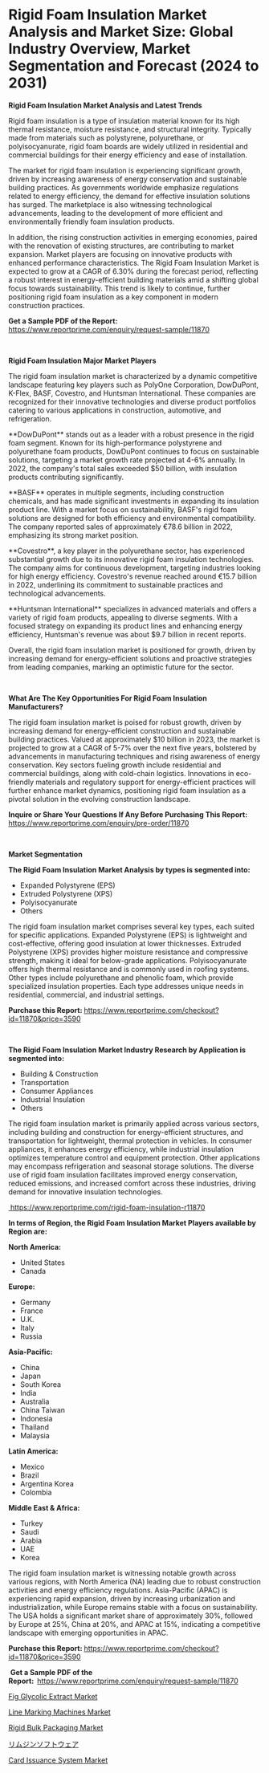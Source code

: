 <p><h1>Rigid Foam Insulation Market Analysis and Market Size: Global Industry Overview, Market Segmentation and Forecast (2024 to 2031)</h1></p><p><strong>Rigid Foam Insulation Market Analysis and Latest Trends</strong></p>
<p><p>Rigid foam insulation is a type of insulation material known for its high thermal resistance, moisture resistance, and structural integrity. Typically made from materials such as polystyrene, polyurethane, or polyisocyanurate, rigid foam boards are widely utilized in residential and commercial buildings for their energy efficiency and ease of installation. </p><p>The market for rigid foam insulation is experiencing significant growth, driven by increasing awareness of energy conservation and sustainable building practices. As governments worldwide emphasize regulations related to energy efficiency, the demand for effective insulation solutions has surged. The marketplace is also witnessing technological advancements, leading to the development of more efficient and environmentally friendly foam insulation products.</p><p>In addition, the rising construction activities in emerging economies, paired with the renovation of existing structures, are contributing to market expansion. Market players are focusing on innovative products with enhanced performance characteristics. The Rigid Foam Insulation Market is expected to grow at a CAGR of 6.30% during the forecast period, reflecting a robust interest in energy-efficient building materials amid a shifting global focus towards sustainability. This trend is likely to continue, further positioning rigid foam insulation as a key component in modern construction practices.</p></p>
<p><strong>Get a Sample PDF of the Report:&nbsp;</strong> <a href="https://www.reportprime.com/enquiry/request-sample/11870">https://www.reportprime.com/enquiry/request-sample/11870</a></p>
<p>&nbsp;</p>
<p><strong>Rigid Foam Insulation Major Market Players</strong></p>
<p><p>The rigid foam insulation market is characterized by a dynamic competitive landscape featuring key players such as PolyOne Corporation, DowDuPont, K-Flex, BASF, Covestro, and Huntsman International. These companies are recognized for their innovative technologies and diverse product portfolios catering to various applications in construction, automotive, and refrigeration.</p><p>**DowDuPont** stands out as a leader with a robust presence in the rigid foam segment. Known for its high-performance polystyrene and polyurethane foam products, DowDuPont continues to focus on sustainable solutions, targeting a market growth rate projected at 4-6% annually. In 2022, the company's total sales exceeded $50 billion, with insulation products contributing significantly.</p><p>**BASF** operates in multiple segments, including construction chemicals, and has made significant investments in expanding its insulation product line. With a market focus on sustainability, BASF's rigid foam solutions are designed for both efficiency and environmental compatibility. The company reported sales of approximately €78.6 billion in 2022, emphasizing its strong market position.</p><p>**Covestro**, a key player in the polyurethane sector, has experienced substantial growth due to its innovative rigid foam insulation technologies. The company aims for continuous development, targeting industries looking for high energy efficiency. Covestro's revenue reached around €15.7 billion in 2022, underlining its commitment to sustainable practices and technological advancements.</p><p>**Huntsman International** specializes in advanced materials and offers a variety of rigid foam products, appealing to diverse segments. With a focused strategy on expanding its product lines and enhancing energy efficiency, Huntsman's revenue was about $9.7 billion in recent reports.</p><p>Overall, the rigid foam insulation market is positioned for growth, driven by increasing demand for energy-efficient solutions and proactive strategies from leading companies, marking an optimistic future for the sector.</p></p>
<p>&nbsp;</p>
<p><strong>What Are The Key Opportunities For Rigid Foam Insulation Manufacturers?</strong></p>
<p><p>The rigid foam insulation market is poised for robust growth, driven by increasing demand for energy-efficient construction and sustainable building practices. Valued at approximately $10 billion in 2023, the market is projected to grow at a CAGR of 5-7% over the next five years, bolstered by advancements in manufacturing techniques and rising awareness of energy conservation. Key sectors fueling growth include residential and commercial buildings, along with cold-chain logistics. Innovations in eco-friendly materials and regulatory support for energy-efficient practices will further enhance market dynamics, positioning rigid foam insulation as a pivotal solution in the evolving construction landscape.</p></p>
<p><strong>Inquire or Share Your Questions If Any Before Purchasing This Report:</strong> <a href="https://www.reportprime.com/enquiry/pre-order/11870">https://www.reportprime.com/enquiry/pre-order/11870</a></p>
<p>&nbsp;</p>
<p><strong>Market Segmentation</strong></p>
<p><strong>The Rigid Foam Insulation Market Analysis by types is segmented into:</strong></p>
<p><ul><li>Expanded Polystyrene (EPS)</li><li>Extruded Polystyrene (XPS)</li><li>Polyisocyanurate</li><li>Others</li></ul></p>
<p><p>The rigid foam insulation market comprises several key types, each suited for specific applications. Expanded Polystyrene (EPS) is lightweight and cost-effective, offering good insulation at lower thicknesses. Extruded Polystyrene (XPS) provides higher moisture resistance and compressive strength, making it ideal for below-grade applications. Polyisocyanurate offers high thermal resistance and is commonly used in roofing systems. Other types include polyurethane and phenolic foam, which provide specialized insulation properties. Each type addresses unique needs in residential, commercial, and industrial settings.</p></p>
<p><strong>Purchase this Report:&nbsp;</strong><a href="https://www.reportprime.com/checkout?id=11870&price=3590">https://www.reportprime.com/checkout?id=11870&price=3590</a></p>
<p>&nbsp;</p>
<p><strong>The Rigid Foam Insulation Market Industry Research by Application is segmented into:</strong></p>
<p><ul><li>Building & Construction</li><li>Transportation</li><li>Consumer Appliances</li><li>Industrial Insulation</li><li>Others</li></ul></p>
<p><p>The rigid foam insulation market is primarily applied across various sectors, including building and construction for energy-efficient structures, and transportation for lightweight, thermal protection in vehicles. In consumer appliances, it enhances energy efficiency, while industrial insulation optimizes temperature control and equipment protection. Other applications may encompass refrigeration and seasonal storage solutions. The diverse use of rigid foam insulation facilitates improved energy conservation, reduced emissions, and increased comfort across these industries, driving demand for innovative insulation technologies.</p></p>
<p><a href="https://www.reportprime.com/rigid-foam-insulation-r11870">&nbsp;https://www.reportprime.com/rigid-foam-insulation-r11870</a></p>
<p><strong>In terms of Region, the Rigid Foam Insulation Market Players available by Region are:</strong></p>
<p>
    <p> <strong> North America: </strong>
        <ul>
            <li>United States</li>
            <li>Canada</li>
        </ul>
        </p> 
    <p> <strong> Europe: </strong>
        <ul>
            <li>Germany</li>
            <li>France</li>
            <li>U.K.</li>
            <li>Italy</li>
            <li>Russia</li>
        </ul>
        </p> 
    <p> <strong> Asia-Pacific: </strong>
        <ul>
            <li>China</li>
            <li>Japan</li>
            <li>South Korea</li>
            <li>India</li>
            <li>Australia</li>
            <li>China Taiwan</li>
            <li>Indonesia</li>
            <li>Thailand</li>
            <li>Malaysia</li>
        </ul>
        </p> 
    <p> <strong> Latin America: </strong>
        <ul>
            <li>Mexico</li>
            <li>Brazil</li>
            <li>Argentina Korea</li>
            <li>Colombia</li>
        </ul>
        </p> 
    <p> <strong> Middle East & Africa: </strong>
        <ul>
            <li>Turkey</li>
            <li>Saudi</li>
            <li>Arabia</li>
            <li>UAE</li>
            <li>Korea</li>
        </ul>
    </p>
    </p>
<p><p>The rigid foam insulation market is witnessing notable growth across various regions, with North America (NA) leading due to robust construction activities and energy efficiency regulations. Asia-Pacific (APAC) is experiencing rapid expansion, driven by increasing urbanization and industrialization, while Europe remains stable with a focus on sustainability. The USA holds a significant market share of approximately 30%, followed by Europe at 25%, China at 20%, and APAC at 15%, indicating a competitive landscape with emerging opportunities in APAC.</p></p>
<p><strong>Purchase this Report: </strong><a href="https://www.reportprime.com/checkout?id=11870&price=3590">https://www.reportprime.com/checkout?id=11870&price=3590</a></p>
<p>&nbsp;<strong>Get a Sample PDF of the Report:&nbsp;&nbsp;</strong><a href="https://www.reportprime.com/enquiry/request-sample/11870">https://www.reportprime.com/enquiry/request-sample/11870</a></p>
<p><strong></strong></p>
<p><p><a href="https://issuu.com/reportprime-2/docs/fig-glycolic-extract-market-size-20_5cf8d29b574783">Fig Glycolic Extract Market</a></p><p><a href="https://medium.com/@dannellbugess3/global-line-marking-machines-industry-analysis-share-growth-trends-and-forecast-2024-to-2031-fc2571055f77">Line Marking Machines Market</a></p><p><a href="https://github.com/marloy8/Market-Research-Report-List-6/blob/main/rigid-bulk-packaging-market.md">Rigid Bulk Packaging Market</a></p><p><a href="https://medium.com/@gregoriookeefe2023/%E3%83%AA%E3%83%A2%E3%82%BD%E3%83%95%E3%83%88%E3%82%A6%E3%82%A7%E3%82%A2%E5%B8%82%E5%A0%B4%E3%82%B7%E3%82%A7%E3%82%A2%E3%81%A8%E6%96%B0%E3%81%97%E3%81%84%E3%83%88%E3%83%AC%E3%83%B3%E3%83%89%E5%88%86%E6%9E%90-%E7%A8%AE%E9%A1%9E-%E7%94%A8%E9%80%94-%E6%9C%80%E7%B5%82%E4%BD%BF%E7%94%A8%E5%85%88%E5%88%A5-2024%E5%B9%B4%E3%81%8B%E3%82%892031%E5%B9%B4%E3%81%BE%E3%81%A7%E3%81%AE%E4%BA%88%E6%B8%AC-0c61edbb85be">リムジンソフトウェア</a></p><p><a href="https://medium.com/@diegomoen/card-issuance-system-market-size-is-growing-at-cagr-of-14-6-b493d115bb8f">Card Issuance System Market</a></p></p>
